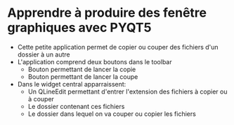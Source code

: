 # Apprendre à produire des fenêtre graphiques avec PYQT5
- Cette petite application permet de copier ou couper des fichiers d'un dossier à un autre
- L'application comprend deux boutons dans le toolbar
  - Bouton permettant de lancer la copie
  - Bouton permettant de lancer la coupe
- Dans le widget central apparraissent:
  - Un QLineEdit permettant d'entrer l'extension des fichiers à copier ou à couper
  - Le dossier contenant ces fichiers
  - Le dossier dans lequel on va couper ou copier les fichiers
